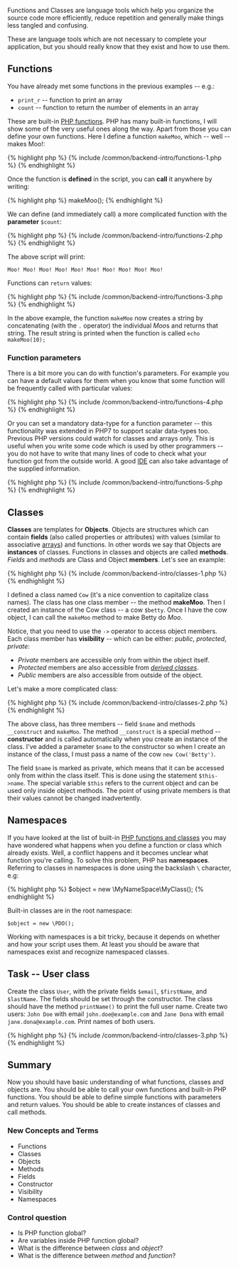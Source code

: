 
Functions and Classes are language tools which help you organize the
source code more efficiently, reduce repetition and generally make things
less tangled and confusing.

These are language tools which are not necessary to complete your application,
but you should really know that they exist and how to use them.

## Functions
You have already met some functions in the previous examples -- e.g.:

- `print_r` -- function to print an array
- `count` -- function to return the number of elements in an array

These are built-in [PHP functions](http://php.net/manual/en/funcref.php). PHP has many built-in functions, I will
show some of the very useful ones along the way. Apart from those
you can define your own functions. Here I define a function `makeMoo`,
which -- well -- makes Moo!:

{% highlight php %}
{% include /common/backend-intro/functions-1.php %}
{% endhighlight %}

Once the function is **defined** in the script, you can **call** it anywhere by writing:

{% highlight php %}
makeMoo();
{% endhighlight %}

We can define (and immediately call) a more complicated function
with the **parameter** `$count`:

{% highlight php %}
{% include /common/backend-intro/functions-2.php %}
{% endhighlight %}

The above script will print:

    Moo! Moo! Moo! Moo! Moo! Moo! Moo! Moo! Moo! Moo!

Functions can `return` values:

{% highlight php %}
{% include /common/backend-intro/functions-3.php %}
{% endhighlight %}

In the above example, the function `makeMoo` now creates a string by
concatenating (with the `.` operator) the individual *Moo*s and returns
that string. The result string is printed when the function is called `echo makeMoo(10);`

### Function parameters
There is a bit more you can do with function's parameters. For example you can have a default
values for them when you know that some function will be frequently called with particular values:

{% highlight php %}
{% include /common/backend-intro/functions-4.php %}
{% endhighlight %}

Or you can set a mandatory data-type for a function parameter -- this functionality was extended in PHP7
to support scalar data-types too. Previous PHP versions could watch for classes and arrays only.
This is useful when you write some code which is used by other programmers -- you do not have to write that many lines of
code to check what your function got from the outside world. A good [IDE](/course/not-a-student/#text-editor-or-ide) can also take advantage of the
supplied information.

{% highlight php %}
{% include /common/backend-intro/functions-5.php %}
{% endhighlight %}

## Classes
**Classes** are templates for **Objects**. Objects are structures which can contain
**fields** (also called properties or attributes) with values (similar to associative
[arrays](../array/)) and functions. In other words we
say that Objects are **instances** of
classes. Functions in classes and objects are called **methods**.
*Fields* and *methods* are Class and Object **members**. Let's see an example:

{% highlight php %}
{% include /common/backend-intro/classes-1.php %}
{% endhighlight %}

I defined a class named `Cow` (it's a nice convention to capitalize class names). The
class has one class member -- the method **makeMoo**. Then I created an instance of
the Cow class -- a cow `$betty`. Once I have the cow object, I can call the `makeMoo`
method to make Betty do *Moo*.

Notice, that you need to use the `->` operator to access object members. Each class member
has **visibility** -- which can be either: *public*, *protected*, *private*:

- *Private* members are accessible only from within the object itself.
- *Protected* members are also accessible from
[*derived classes*](https://en.wikipedia.org/wiki/Inheritance_(object-oriented_programming)).
- *Public* members are also accessible from outside of the object.

Let's make a more complicated class:

{% highlight php %}
{% include /common/backend-intro/classes-2.php %}
{% endhighlight %}

The above class, has three members -- field `$name` and methods
`__construct` and `makeMoo`. The method `__construct` is a special method --
**constructor** and is called automatically when you create an instance of the
class. I've added a parameter `$name` to the constructor so when I create an
instance of the class, I must pass a name of the cow `new Cow('Betty')`.

The field `$name` is marked as private, which means that it can be accessed only from
within the class itself. This is done using the statement `$this->name`.
The special variable `$this` refers to the current object and can be used only
inside object methods. The point of using private members is that their values
cannot be changed inadvertently.

## Namespaces
If you have looked at the list of built-in [PHP functions and classes](http://php.net/manual/en/funcref.php)
you may have wondered
what happens when you define a function or class which already exists. Well, a
conflict happens and it becomes unclear what function you're calling. To solve this problem, PHP has
**namespaces**. Referring to classes in namespaces is done using the backslash `\` character, e.g:

{% highlight php %}
$object = new \MyNameSpace\MyClass();
{% endhighlight %}

Built-in classes are in the root namespace:

~~~ php?start_inline=1
$object = new \PDO();
~~~

Working with namespaces is a bit tricky, because it depends on whether and how your script
uses them. At least you should be aware that namespaces exist and recognize namespaced classes.

## Task -- User class
Create the class `User`, with the private fields `$email`, `$firstName`, and `$lastName`. The
fields should be set through the constructor. The class should have the method `printName()` to
print the full user name. Create two users: `John Doe` with email `john.doe@example.com` and
`Jane Dona` with email `jane.dona@example.com`. Print names of both users.

{% highlight php %}
{% include /common/backend-intro/classes-3.php %}
{% endhighlight %}

## Summary
Now you should have basic understanding of what functions, classes and objects are.
You should be able to call your own functions and built-in PHP functions. You should be able
to define simple functions with parameters and return values. You should be able
to create instances of classes and call methods.

### New Concepts and Terms
- Functions
- Classes
- Objects
- Methods
- Fields
- Constructor
- Visibility
- Namespaces

### Control question
- Is PHP function global?
- Are variables inside PHP function global?
- What is the difference between *class* and *object*?
- What is the difference between *method* and *function*?